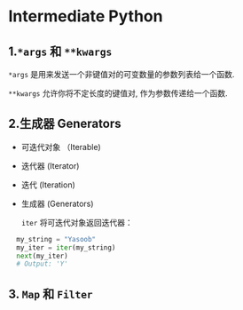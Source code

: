 # Intermediate Python
## 1.```*args``` 和 ```**kwargs```
```*args``` 是用来发送一个非键值对的可变数量的参数列表给一个函数.

```**kwargs``` 允许你将不定长度的键值对, 作为参数传递给一个函数.

## 2.生成器 Generators
- 可迭代对象 （Iterable)
- 迭代器 (Iterator)
- 迭代 (Iteration)
- 生成器 (Generators)

  ```iter``` 将可迭代对象返回迭代器：

```python
  my_string = "Yasoob"
  my_iter = iter(my_string)
  next(my_iter)
  # Output: 'Y'
```

## 3. ```Map``` 和 ```Filter```
